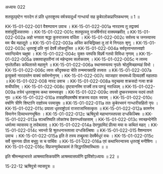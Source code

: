 अध्यायः 022

शतयूपपृष्टेन नारदेन तं प्रति धृतराष्ट्रस्य वर्षत्रयादूर्ध्वं गान्धार्या सह कुबेरलोकप्राप्तिकथनम् ॥ 1 ॥

KK-15-01-022-001	वैशम्पायन उवाच ।
KK-15-01-022-001a	नारदस्य तु तद्वाक्यं शशंसुर्द्विजसत्तमाः ।
KK-15-01-022-001c 	शतयूपस्तु राजर्षिर्नारदं वाक्यमब्रवीत् ॥
KK-15-01-022-002a 	अहो भगवता श्रद्धा कुरुराजस्य वर्धिता ।
KK-15-01-022-002c 	सर्वस्य च जनस्यास्य मम चैव महाद्युते ॥
KK-15-01-022-003a 	अस्ति काचिद्विवक्षा तु तां मे निगदतः शृणु ।
KK-15-01-022-003c 	धृतराष्ट्रं प्रति नृपं देवर्षे लोकपूजित ॥
KK-15-01-022-004a 	सर्ववृत्तान्ततत्त्वज्ञो भवान्दिव्येन चक्षुषा ।
KK-15-01-022-004c 	युक्तः पश्यसि विप्रर्षे गतयो विविधा नृणाम् ॥
KK-15-01-022-005a 	उक्तवान्नृपतीनां त्वं महेन्द्रस्य सलोकताम् ।
KK-15-01-022-005c	न त्वस्य नृपतेर्लोकाः कथितास्ते महामुने ॥
KK-15-01-022-006a	स्थानमप्यस्य नृपतेः श्रोतुमिच्छाम्यहं विभो ।
KK-15-01-022-006c 	त्वत्तः कीदृक्कदा चेति तन्ममाख्याहि तत्त्वतः ॥
KK-15-01-022-007a 	इत्युक्तो नारदस्तेन वाक्यं सर्वमनोनुगम् ।
KK-15-01-022-007c 	व्याजहार सभामध्ये दिव्यदर्शी महातपाः ॥
KK-15-01-022-008 	नारद उवाच ।
KK-15-01-022-008a	यदृच्छया शक्रसदो गत्वा शक्रं शचीपतिम् ।
KK-15-01-022-008c	दृष्टवानस्मि राजर्षे तत्र पाण्डुं नराधिपम् ॥
KK-15-01-022-009a	तत्रेयं धृतराष्ट्रस्य कथा समभवन्नृप ।
KK-15-01-022-009c 	तपसो दुष्करस्यास्य यदयं तपते नृपः ॥
KK-15-01-022-010a	तत्राहमिदमश्रौषं शक्रस्य वदतः स्वयम् ।
KK-15-01-022-010c 	वर्षाणि त्रीणि शिष्टानि राज्ञोस्य परमायुषः ॥
KK-15-01-022-011a 	ततः कुबेरभवनं गान्धारीसहितो नृपः ।
KK-15-01-022-011c 	प्रयाता धृतराष्ट्रोऽयं राजराजाभिसत्कृतः ॥
KK-15-01-022-012a 	कामगेन विमानेन दिव्याभरणभूषितः ।
KK-15-01-022-012c 	ऋषिपुत्रो महाभागस्तपसा दग्धकिल्बिषः ॥
KK-15-01-022-013a 	सञ्चरिष्यति लोकांश्च देवगन्धर्वरक्षसाम् ।
KK-15-01-022-013c 	स्वच्छन्देनेति धर्मात्मा व्यासस्य तु तपोबलात् ॥
KK-15-01-022-014a 	देवगुह्यमिदं प्रीत्या मया वः कथितं महत् ।
KK-15-01-022-014c 	भवन्तो हि श्रुतधनास्तपसा दग्धकिल्बिषाः ॥
KK-15-01-022-015 	वैशम्पायन उवाच ।
KK-15-01-022-015a	इति ते तस्य तच्छ्रुत्वा देवर्षेर्मधुरं वचः ।
KK-15-01-022-015c	सर्वे सुमनसः प्रीता बभूवुः स च पार्थिवः ॥
KK-15-01-022-016a	एवं कथाभिरन्वास्य धृतराष्ट्रं मनीषिणः ।
KK-15-01-022-016c	विप्रजग्मुर्यथाकामं ते सिद्धगतिमास्थिताः ॥ ॥

इति श्रीमन्महाभारते आश्रमवासिकपर्वणि आश्रमवासपर्वणि द्वाविंशोऽध्यायः ॥ 22 ॥

15-22-12 ऋषिपुत्रो व्यासपुत्रः ॥
